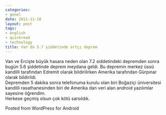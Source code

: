 ```yaml
---
categories:
- genel
date: 2011-11-10
layout: post
tags:
- english
- quickread
- technology
title: Van'da 5.7 şiddetinde artçı deprem
---
```


Van ve Ercişte büyük hasara neden olan 7.2 siddetindeki depremden sonra bugün 5.6 şiddetinde deprem meydana geldi. Bu depremin merkez üssü kandilli tarafından Edremit olarak bildirilirken Amerika tarafından Gürpınar olarak bildirildi.  
Depremden 5 dakika sonra telefonuma kurulu olan biri Boğaziçi üniversitesi kandilli rasathanesinden biri de Amerika dan veri alan android yazılımlar sayesine öğrendim.  
Herkese geçmiş olsun çok kötü sarsıldık.

  
  
  
Posted from WordPress for Android
